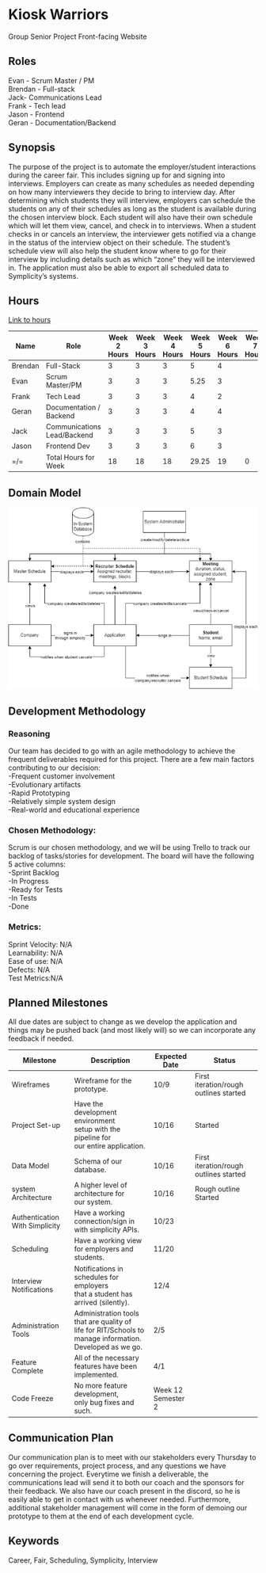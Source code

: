 # Kiosk Warriors
Group Senior Project Front-facing Website


## Roles
Evan - Scrum Master / PM<br>
Brendan - Full-stack<br>
Jack- Communications Lead<br>
Frank - Tech lead<br>
Jason - Frontend<br>
Geran - Documentation/Backend<br>

## Synopsis
The purpose of the project is to automate the employer/student interactions during the career fair. This includes signing up for and signing into interviews. Employers can create as many schedules as needed depending on how many interviewers they decide to bring to interview day.  After determining which students they will interview, employers can schedule the students on any of their schedules as long as the student is available during the chosen interview block. Each student will also have their own schedule which will let them view, cancel, and check in to interviews. When a student checks in or cancels an interview, the interviewer gets notified via a change in the status of the interview object on their schedule. The student’s schedule view will also help the student know where to go for their interview by including details such as which “zone” they will be interviewed in. The application must also be able to export all scheduled data to Symplicity’s systems. 

## Hours
[Link to hours](https://docs.google.com/spreadsheets/d/1xAHLvo-fBwB6ZvhZdQ5gmMZXveX7XbWQiBJ8mm3cors/edit?usp=sharing)

| Name                 | Role                        | Week 2 Hours | Week 3 Hours | Week 4 Hours | Week 5 Hours | Week 6 Hours | Week 7 Hours | Week 8 Hours | Week 9 Hours | Week 10 Hours | Week 11 Hours | Week 12 Hours | Week 13 Hours | Week 14 Hours | Week 15 Hours |
| -------------------- | --------------------------- | ------------ | ------------ | ------------ | ------------ | ------------ | ------------ | ------------ | ------------ | ------------- | ------------- | ------------- | ------------- | ------------- | ------------- |
| Brendan              | Full-Stack                  | 3            | 3            | 3            | 5            | 4            |              |              |              |               |               |               |               |               |               |
| Evan                 | Scrum Master/PM             | 3            | 3            | 3            | 5.25         | 3            |              |              |              |               |               |               |               |               |               |
| Frank                | Tech Lead                   | 3            | 3            | 3            | 4            | 2            |              |              |              |               |               |               |               |               |               |
| Geran                | Documentation / Backend     | 3            | 3            | 3            | 4            | 4            |              |              |              |               |               |               |               |               |               |
| Jack                 | Communications Lead/Backend | 3            | 3            | 3            | 5            | 3            |              |              |              |               |               |               |               |               |               |
| Jason                | Frontend Dev                | 3            | 3            | 3            | 6            | 3            |              |              |              |               |               |               |               |               |               |
| =/=                  | Total Hours for Week        | 18           | 18           | 18           | 29.25        | 19           | 0            | 0            | 0            | 0             | 0             | 0             | 0             | 0             | 0             |

## Domain Model
![Domain Model](domain_model.png)

## Development Methodology
### Reasoning
Our team has decided to go with an agile methodology to achieve the frequent deliverables required for this project. There are a few main factors contributing to our decision: <br>
-Frequent customer involvement<br>
-Evolutionary artifacts<br>
-Rapid Prototyping<br>
-Relatively simple system design<br>
-Real-world and educational experience<br>
### Chosen Methodology:
Scrum is our chosen methodology, and we will be using Trello to track our backlog of tasks/stories for development. The board will have the following 5 active columns: <br>
-Sprint Backlog<br>
-In Progress<br>
-Ready for Tests<br>
-In Tests<br>
-Done<br>

### Metrics:
Sprint Velocity: N/A <br>
Learnability: N/A<br>
Ease of use: N/A<br>
Defects: N/A<br>
Test Metrics:N/A<be>

## Planned Milestones
All due dates are subject to change as we develop the application and things may be pushed back (and most likely will) so we can incorporate any feedback if needed.

|            Milestone           |                                                    Description                                                   |      Expected Date     |                 Status                 |
|--------------------------------|------------------------------------------------------------------------------------------------------------------|------------------------|----------------------------------------|
| Wireframes                     | Wireframe for the prototype.                                                                                     |          10/9          | First iteration/rough outlines started |
| Project Set-up                 | Have the development environment <br>setup with the pipeline for <br>our entire application.                     |          10/16         | Started                                |
| Data Model                     | Schema of our database.                                                                                          |          10/16         | First iteration/rough outlines started |
| system Architecture            | A higher level of architecture for <br>our system.                                                               |          10/16         | Rough outline Started                  |
| Authentication With Simplicity | Have a working connection/sign in <br>with simplicity APIs.                                                      |          10/23         |                                        |
| Scheduling                     | Have a working view for employers and students.                                                                  |          11/20         |                                        |
| Interview Notifications        | Notifications in schedules for employers <br>that a student has arrived (silently).                              |          12/4          |                                        |
| Administration Tools           | Administration tools that are quality of <br>life for RIT/Schools to manage information. <br>Developed as we go. |           2/5          |                                        |
| Feature Complete               | All of the necessary features have been implemented.                                                             |           4/1          |                                        |
| Code Freeze                    | No more feature development, <br>only bug fixes and such.                                                        | Week 12 <br>Semester 2 |                                        |


## Communication Plan
Our communication plan is to meet with our stakeholders every Thursday to go over requirements, project process, and any questions we have concerning the project. Everytime we finish a deliverable, the communications lead will send it to both our coach and the sponsors for their feedback. We also have our coach present in the discord, so he is easily able to get in contact with us whenever needed. Furthermore, additional stakeholder management will come in the form of demoing our prototype to them at the end of each development cycle.

## Keywords
Career, Fair, Scheduling, Symplicity, Interview
